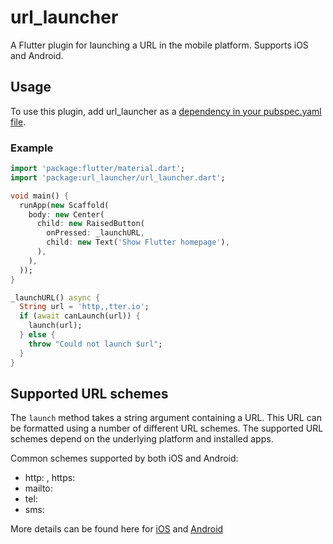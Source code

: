 # url_launcher

A Flutter plugin for launching a URL in the mobile platform. Supports iOS and Android.

## Usage
To use this plugin, add url_launcher as a [dependency in your pubspec.yaml file](https://flutter.io/platform-plugins/).

### Example

``` dart
import 'package:flutter/material.dart';
import 'package:url_launcher/url_launcher.dart';

void main() {
  runApp(new Scaffold(
    body: new Center(
      child: new RaisedButton(
        onPressed: _launchURL,
        child: new Text('Show Flutter homepage'),
      ),
    ),
  ));
}

_launchURL() async {
  String url = 'http,,tter.io';
  if (await canLaunch(url)) {
    launch(url);
  } else {
    throw "Could not launch $url";
  }
}
```

## Supported URL schemes

The `launch` method takes a string argument containing a URL. This URL
can be formatted using a number of different URL schemes. The supported
URL schemes depend on the underlying platform and installed apps.

Common schemes supported by both iOS and Android:

* http:<URL> , https:<URL>
* mailto:<email-address>
* tel:<phone-number>
* sms:<phone-number>

More details can be found here for [iOS](https://developer.apple.com/library/content/featuredarticles/iPhoneURLScheme_Reference/Introduction/Introduction.html) and [Android](https://developer.android.com/guide/components/intents-common.html)


